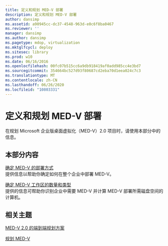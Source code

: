 ```yaml
---
title: 定义和规划 MED-V 部署
description: 定义和规划 MED-V 部署
author: dansimp
ms.assetid: a90945cc-dc37-4548-963d-e0c6f8ba0467
ms.reviewer: ''
manager: dansimp
ms.author: dansimp
ms.pagetype: mdop, virtualization
ms.mktglfcycl: deploy
ms.sitesec: library
ms.prod: w10
ms.date: 06/16/2016
ms.openlocfilehash: 00fc07b515cc6a9db918419af0add985cc4e3bd7
ms.sourcegitcommit: 354664bc527d93f80687cd2eba70d1eea024c7c3
ms.translationtype: MT
ms.contentlocale: zh-CN
ms.lasthandoff: 06/26/2020
ms.locfileid: "10803331"
---
```

# 定义和规划 MED-V 部署


在规划 Microsoft 企业版桌面虚拟化（MED-V）2.0 项目时，请使用本部分中的信息。

## 本部分内容


<a href="" id="determining-how-med-v-will-be-deployed"></a>[确定 MED-V 的部署方式](determining-how-med-v-will-be-deployed.md)  
提供信息以帮助你确定如何在整个企业中部署 MED-V。

<a href="" id="identifying-the-number-and-types-of-med-v-workspaces"></a>[确定 MED-V 工作区的数量和类型](identifying-the-number-and-types-of-med-v-workspaces.md)  
提供的信息可帮助你识别企业中需要 MED-V 并计算 MED-V 部署所需磁盘空间的计算机。

## 相关主题


[MED-V 2.0 的端到端规划方案](end-to-end-planning-scenario-for-med-v-20.md)

[规划 MED-V](planning-for-med-v.md)

 

 





